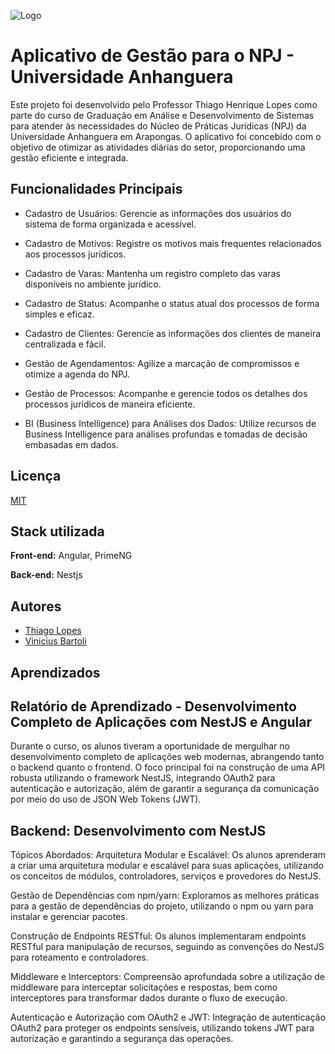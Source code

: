 ![Logo](https://github.com/thiagolopes-dev/npj-ui/blob/dev/src/assets/images/npj_logo.png?raw=true)

# Aplicativo de Gestão para o NPJ - Universidade Anhanguera

Este projeto foi desenvolvido pelo Professor Thiago Henrique Lopes como parte do curso de Graduação em Análise e Desenvolvimento de Sistemas para atender às necessidades do Núcleo de Práticas Jurídicas (NPJ) da Universidade Anhanguera em Arapongas. O aplicativo foi concebido com o objetivo de otimizar as atividades diárias do setor, proporcionando uma gestão eficiente e integrada.

## Funcionalidades Principais

- Cadastro de Usuários: Gerencie as informações dos usuários do sistema de forma organizada e acessível.

- Cadastro de Motivos: Registre os motivos mais frequentes relacionados aos processos jurídicos.

- Cadastro de Varas: Mantenha um registro completo das varas disponíveis no ambiente jurídico.

- Cadastro de Status: Acompanhe o status atual dos processos de forma simples e eficaz.

- Cadastro de Clientes: Gerencie as informações dos clientes de maneira centralizada e fácil.

- Gestão de Agendamentos: Agilize a marcação de compromissos e otimize a agenda do NPJ.

- Gestão de Processos: Acompanhe e gerencie todos os detalhes dos processos jurídicos de maneira eficiente.

- BI (Business Intelligence) para Análises dos Dados: Utilize recursos de Business Intelligence para análises profundas e tomadas de decisão embasadas em dados.

## Licença

[MIT](https://choosealicense.com/licenses/mit/)

## Stack utilizada

**Front-end:** Angular, PrimeNG

**Back-end:** Nestjs

## Autores

- [Thiago Lopes](https://github.com/thiagolopes-dev)
- [Vinicius Bartoli](https://github.com/vinibartoli)

## Aprendizados

## Relatório de Aprendizado - Desenvolvimento Completo de Aplicações com NestJS e Angular

Durante o curso, os alunos tiveram a oportunidade de mergulhar no desenvolvimento completo de aplicações web modernas, abrangendo tanto o backend quanto o frontend. O foco principal foi na construção de uma API robusta utilizando o framework NestJS, integrando OAuth2 para autenticação e autorização, além de garantir a segurança da comunicação por meio do uso de JSON Web Tokens (JWT).

## Backend: Desenvolvimento com NestJS

Tópicos Abordados:
Arquitetura Modular e Escalável: Os alunos aprenderam a criar uma arquitetura modular e escalável para suas aplicações, utilizando os conceitos de módulos, controladores, serviços e provedores do NestJS.

Gestão de Dependências com npm/yarn: Exploramos as melhores práticas para a gestão de dependências do projeto, utilizando o npm ou yarn para instalar e gerenciar pacotes.

Construção de Endpoints RESTful: Os alunos implementaram endpoints RESTful para manipulação de recursos, seguindo as convenções do NestJS para roteamento e controladores.

Middleware e Interceptors: Compreensão aprofundada sobre a utilização de middleware para interceptar solicitações e respostas, bem como interceptores para transformar dados durante o fluxo de execução.

Autenticação e Autorização com OAuth2 e JWT: Integração de autenticação OAuth2 para proteger os endpoints sensíveis, utilizando tokens JWT para autorização e garantindo a segurança das operações.
